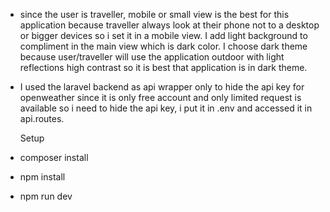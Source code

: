- since the user is traveller, mobile or small view is the best for this application because traveller
  always look at their phone not to a desktop or bigger devices so i set it in a mobile view.
  I add light background to compliment in the main view which is dark color. I choose dark theme because user/traveller
  will use the application outdoor with light reflections high contrast so it is best 
  that application is in dark theme.

- I used the laravel backend as api wrapper only to hide the api key for openweather since it is only free account and only limited
  request is available so i need to hide the api key, i put it in .env and accessed it in api.routes.
  
  
  Setup
- composer install
- npm install
- npm run dev
